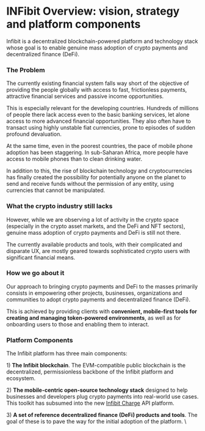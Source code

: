 # INFibit Overview: vision, strategy and platform components

Infibit is a decentralized blockchain-powered platform and technology stack whose goal is to enable genuine mass adoption of crypto payments and decentralized finance (DeFi).

### The Problem

The currently existing financial system falls way short of the objective of providing the people globally with access to fast, frictionless payments, attractive financial services and passive income opportunities.

This is especially relevant for the developing countries. Hundreds of millions of people there lack access even to the basic banking services, let alone access to more advanced financial opportunities. They also often have to transact using highly unstable fiat currencies, prone to episodes of sudden profound devaluation.

At the same time, even in the poorest countries, the pace of mobile phone adoption has been staggering. In sub-Saharan Africa, more people have access to mobile phones than to clean drinking water.

In addition to this, the rise of blockchain technology and cryptocurrencies has finally created the possibility for potentially anyone on the planet to send and receive funds without the permission of any entity, using currencies that cannot be manipulated.

### What the crypto industry still lacks

However, while we are observing a lot of activity in the crypto space (especially in the crypto asset markets, and the DeFi and NFT sectors), genuine mass adoption of crypto payments and DeFi is still not there.

The currently available products and tools, with their complicated and disparate UX, are mostly geared towards sophisticated crypto users with significant financial means.

### How we go about it

Our approach to bringing crypto payments and DeFi to the masses primarily consists in empowering other projects, businesses, organizations and communities to adopt crypto payments and decentralized finance (DeFi).

This is achieved by providing clients with **convenient, mobile-first tools for creating and managing token-powered environments**, as well as for onboarding users to those and enabling them to interact.

### Platform Components

The Infibit platform has three main components:

1\) **The Infibit blockchain**. The EVM-compatible public blockchain is the decentralized, permissionless backbone of the Infibit platform and ecosystem.

2\) **The mobile-centric open-source technology stack** designed to help businesses and developers plug crypto payments into real-world use cases. This toolkit has subsumed into the new [Infibit Charge](https://chargeweb3.com/) API platform.

3\) **A set of reference decentralized finance (DeFi) products and tools**. The goal of these is to pave the way for the initial adoption of the platform. \\
